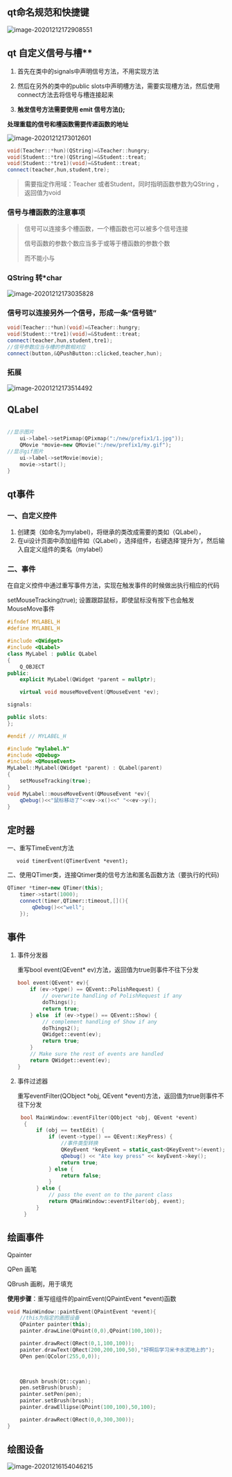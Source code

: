 ## qt命名规范和快捷键

![image-20201212172908551](C:\Users\admin\AppData\Roaming\Typora\typora-user-images\image-20201212172908551.png)

## **qt 自定义信号与槽****

1. 首先在类中的signals中声明信号方法，不用实现方法

2. 然后在另外的类中的public slots中声明槽方法，需要实现槽方法，然后使用connect方法去将信号与槽连接起来

3. **触发信号方法需要使用 emit 信号方法();**

**处理重载的信号和槽函数需要传递函数的地址**

![image-20201212173012601](C:\Users\admin\AppData\Roaming\Typora\typora-user-images\image-20201212173012601.png)

```c++
void(Teacher::*hun)(QString)=&Teacher::hungry;
void(Student::*tre)(QString)=&Student::treat;
void(Student::*tre1)(void)=&Student::treat;
connect(teacher,hun,student,tre);
```

>  需要指定作用域：Teacher 或者Student，同时指明函数参数为QString ，返回值为void

### **信号与槽函数的注意事项**

> 信号可以连接多个槽函数，一个槽函数也可以被多个信号连接
>
> 信号函数的参数个数应当多于或等于槽函数的参数个数
>
> 而不能小与



### **QString 转*char**

![image-20201212173035828](C:\Users\admin\AppData\Roaming\Typora\typora-user-images\image-20201212173035828.png)

### 信号可以连接另外一个信号，形成一条“信号链”

```c++
void(Teacher::*hun)(void)=&Teacher::hungry;
void(Student::*tre1)(void)=&Student::treat;
connect(teacher,hun,student,tre1);
//信号参数应当与槽的参数相对应
connect(button,&QPushButton::clicked,teacher,hun);
```

### **拓展**

![image-20201212173514492](C:\Users\admin\AppData\Roaming\Typora\typora-user-images\image-20201212173514492.png)



## QLabel



```C++
  
//显示图片
	ui->label->setPixmap(QPixmap(":/new/prefix1/1.jpg"));
    QMovie *movie=new QMovie(":/new/prefix1/my.gif");
//显示gif图片
    ui->label->setMovie(movie);
    movie->start();
}
```



## qt事件

### 一、自定义控件

1. 创建类（如命名为mylabel)，将继承的类改成需要的类如（QLabel），
2. 在ui设计页面中添加组件如（QLabel），选择组件，右键选择‘提升为’，然后输入自定义组件的类名（mylabel）

### 二、事件

在自定义控件中通过重写事件方法，实现在触发事件的时候做出执行相应的代码

 setMouseTracking(true); 设置跟踪鼠标，即使鼠标没有按下也会触发MouseMove事件

```c++
#ifndef MYLABEL_H
#define MYLABEL_H

#include <QWidget>
#include <QLabel>
class MyLabel : public QLabel
{
    Q_OBJECT
public:
    explicit MyLabel(QWidget *parent = nullptr);

    virtual void mouseMoveEvent(QMouseEvent *ev);

signals:

public slots:
};

#endif // MYLABEL_H

```



```C++
#include "mylabel.h"
#include <QDebug>
#include <QMouseEvent>
MyLabel::MyLabel(QWidget *parent) : QLabel(parent)
{
    setMouseTracking(true);
}
void MyLabel::mouseMoveEvent(QMouseEvent *ev){
    qDebug()<<"鼠标移动了"<<ev->x()<<" "<<ev->y();
}

```



## 定时器

一、重写TimeEvent方法

```
   void timerEvent(QTimerEvent *event);
```

二、使用QTimer类，连接Qtimer类的信号方法和匿名函数方法（要执行的代码)

```c++
QTimer *timer=new QTimer(this);
    timer->start(1000);
    connect(timer,QTimer::timeout,[](){
        qDebug()<<"well";
    });
```



## 事件

1. 事件分发器

   重写bool event(QEvent* ev)方法，返回值为true则事件不往下分发

   ```c++
   bool event(QEvent* ev){
       if (ev->type() == QEvent::PolishRequest) {
           // overwrite handling of PolishRequest if any
           doThings();
           return true;
       } else  if (ev->type() == QEvent::Show) {
           // complement handling of Show if any
           doThings2();
           QWidget::event(ev);
           return true;
       }
       // Make sure the rest of events are handled
       return QWidget::event(ev);
   }
   ```

2. 事件过滤器

   重写eventFilter(QObject *obj, QEvent *event)方法，返回值为true则事件不往下分发

   ```c++
    bool MainWindow::eventFilter(QObject *obj, QEvent *event)
     {
         if (obj == textEdit) {
             if (event->type() == QEvent::KeyPress) {
                 //事件类型转换
                 QKeyEvent *keyEvent = static_cast<QKeyEvent*>(event);
                 qDebug() << "Ate key press" << keyEvent->key();
                 return true;
             } else {
                 return false;
             }
         } else {
             // pass the event on to the parent class
             return QMainWindow::eventFilter(obj, event);
         }
     }
   ```

   

## 绘画事件

Qpainter 

QPen	画笔

QBrush 画刷，用于填充

**使用步骤**：重写组组件的paintEvent(QPaintEvent *event)函数

```c++
void MainWindow::paintEvent(QPaintEvent *event){
    //this为指定的画图设备
    QPainter painter(this);
    painter.drawLine(QPoint(0,0),QPoint(100,100));

    painter.drawRect(QRect(0,1,100,100));
    painter.drawText(QRect(200,200,100,50),"好啊后学习米卡水泥地上的");
    QPen pen(QColor(255,0,0));


	
    QBrush brush(Qt::cyan);
    pen.setBrush(brush);
    painter.setPen(pen);
    painter.setBrush(brush);
    painter.drawEllipse(QPoint(100,100),50,100);

    painter.drawRect(QRect(0,0,300,300));
}
```



## 绘图设备

![image-20201216154046215](C:\Users\admin\AppData\Roaming\Typora\typora-user-images\image-20201216154046215.png)